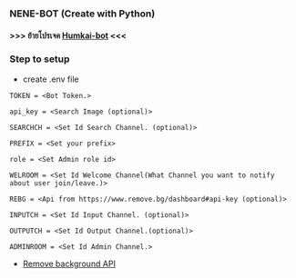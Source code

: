 ### NENE-BOT (Create with Python)
#### >>> ย้ายโปรเจค [Humkai-bot](https://github.com/Homiez09/Humkai-bot) <<<
### Step to setup
- create .env file
```.env
TOKEN = <Bot Token.>

api_key = <Search Image (optional)> 

SEARCHCH = <Set Id Search Channel. (optional)>

PREFIX = <Set your prefix>

role = <Set Admin role id>

WELROOM = <Set Id Welcome Channel(What Channel you want to notify about user join/leave.)>

REBG = <Api from https://www.remove.bg/dashboard#api-key (optional)>

INPUTCH = <Set Id Input Channel. (optional)> 

OUTPUTCH = <Set Id Output Channel.(optional)>

ADMINROOM = <Set Id Admin Channel.>

```
- [Remove background API](https://www.remove.bg/dashboard#api-key)

